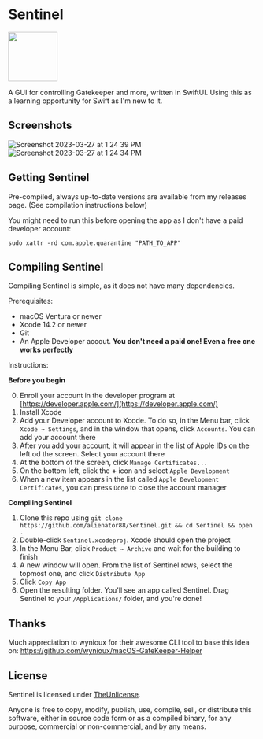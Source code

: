 # Sentinel

<img src="https://user-images.githubusercontent.com/6263626/227031704-96a1b004-b0bc-4286-a66a-5807b0c6807a.png" width="100" height="100" />

A GUI for controlling Gatekeeper and more, written in SwiftUI. Using this as a learning opportunity for Swift as I'm new to it.

## Screenshots

![Screenshot 2023-03-27 at 1 24 39 PM](https://user-images.githubusercontent.com/6263626/228045682-b806bb2c-065d-429f-b9ea-33899d25d5ed.png)
![Screenshot 2023-03-27 at 1 24 34 PM](https://user-images.githubusercontent.com/6263626/228045684-f59a9d03-cae0-4b15-b945-da81e4a3b1ff.png)

## Getting Sentinel

Pre-compiled, always up-to-date versions are available from my releases page. (See compilation instructions below)

You might need to run this before opening the app as I don't have a paid developer account: 

`sudo xattr -rd com.apple.quarantine "PATH_TO_APP"`

## Compiling Sentinel

Compiling Sentinel is simple, as it does not have many dependencies.

Prerequisites:

* macOS Ventura or newer
* Xcode 14.2 or newer
* Git
* An Apple Developer accout. **You don't need a paid one! Even a free one works perfectly**

Instructions:

**Before you begin**

0. Enroll your account in the developer program at [https://developer.apple.com/](https://developer.apple.com/)
1. Install Xcode
2. Add your Developer account to Xcode. To do so, in the Menu bar, click `Xcode → Settings`, and in the window that opens, click `Accounts`. You can add your account there
3. After you add your account, it will appear in the list of Apple IDs on the left od the screen. Select your account there
4. At the bottom of the screen, click `Manage Certificates...`
5. On the bottom left, click the **+** icon and select `Apple Development`
6. When a new item appears in the list called `Apple Development Certificates`, you can press `Done` to close the account manager

**Compiling Sentinel**

1. Clone this repo using `git clone https://github.com/alienator88/Sentinel.git && cd Sentinel && open .`
2. Double-click `Sentinel.xcodeproj`. Xcode should open the project
3. In the Menu Bar, click `Product → Archive` and wait for the building to finish
4. A new window will open. From the list of Sentinel rows, select the topmost one, and click `Distribute App`
5. Click `Copy App`
6. Open the resulting folder. You'll see an app called Sentinel. Drag Sentinel to your `/Applications/` folder, and you're done!

## Thanks

Much appreciation to wynioux for their awesome CLI tool to base this idea on: https://github.com/wynioux/macOS-GateKeeper-Helper

## License

Sentinel is licensed under [TheUnlicense](https://unlicense.org/).

Anyone is free to copy, modify, publish, use, compile, sell, or distribute this software, either in source code form or as a compiled binary, for any purpose, commercial or non-commercial, and by any means.
